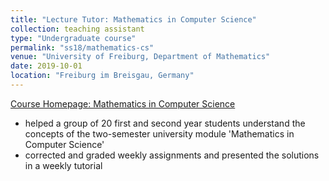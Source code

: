 ```yaml
---
title: "Lecture Tutor: Mathematics in Computer Science"
collection: teaching assistant
type: "Undergraduate course"
permalink: "ss18/mathematics-cs"
venue: "University of Freiburg, Department of Mathematics"
date: 2019-10-01
location: "Freiburg im Breisgau, Germany"
---
```


[Course Homepage: Mathematics in Computer Science](https://aam.uni-freiburg.de/mitarb/ehemalige/korsch/lehre/ss17/index.html?l=en)

- helped a group of 20 first and second year students understand the concepts of the two-semester university module 'Mathematics in Computer Science'
- corrected and graded weekly assignments and presented the solutions in a weekly tutorial